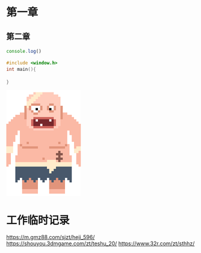 # 第一章
## 第二章
<!-- 测试 -->
~~~js
console.log()
~~~
~~~C++
#include <window.h>
int main(){

}
~~~
![测试图片](resource/WindowsResource/KernelResource/20241017-100814.png "看看效果")


# 工作临时记录

https://m.gmz88.com/sjzt/heji_596/
https://shouyou.3dmgame.com/zt/teshu_20/
https://www.32r.com/zt/sthhz/